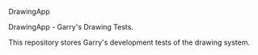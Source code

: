 DrawingApp

DrawingApp - Garry's Drawing Tests.

This repository stores Garry's development tests of the drawing system.
